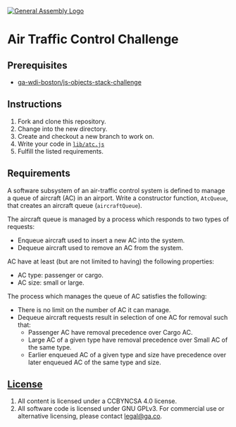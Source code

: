 [![General Assembly Logo](https://camo.githubusercontent.com/1a91b05b8f4d44b5bbfb83abac2b0996d8e26c92/687474703a2f2f692e696d6775722e636f6d2f6b6538555354712e706e67)](https://generalassemb.ly/education/web-development-immersive)

# Air Traffic Control Challenge

## Prerequisites

-   [ga-wdi-boston/js-objects-stack-challenge](https://github.com/ga-wdi-boston/js-objects-stack-challenge)

## Instructions

1.  Fork and clone this repository.
1.  Change into the new directory.
1.  Create and checkout a new branch to work on.
  1.  Write your code in [`lib/atc.js`](lib/atc.js)
1.  Fulfill the listed requirements.

## Requirements

A software subsystem of an air-traffic control system is defined to manage a
queue of aircraft (AC) in an airport. Write a constructor function, `AtcQueue`,
that creates an aircraft queue (`aircraftQueue`).

The aircraft queue is managed by a
process which responds to two types of requests:

  - Enqueue aircraft used to insert a new AC into the system.
  - Dequeue aircraft used to remove an AC from the system.

AC have at least (but are not limited to having) the following properties:

  - AC type: passenger or cargo.
  - AC size: small or large.

The process which manages the queue of AC satisfies the following:

  - There is no limit on the number of AC it can manage.
  - Dequeue aircraft requests result in selection of one AC for removal such
    that:
    - Passenger AC have removal precedence over Cargo AC.
    - Large AC of a given type have removal precedence over Small AC of the
      same type.
    - Earlier enqueued AC of a given type and size have precedence over later
      enqueued AC of the same type and size.

## [License](LICENSE)

1.  All content is licensed under a CC­BY­NC­SA 4.0 license.
1.  All software code is licensed under GNU GPLv3. For commercial use or
    alternative licensing, please contact legal@ga.co.
